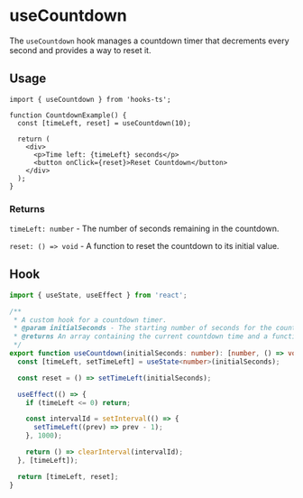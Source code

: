 # useCountdown

The `useCountdown` hook manages a countdown timer that decrements every second and provides a way to reset it.

## Usage

```tsx
import { useCountdown } from 'hooks-ts';

function CountdownExample() {
  const [timeLeft, reset] = useCountdown(10);

  return (
    <div>
      <p>Time left: {timeLeft} seconds</p>
      <button onClick={reset}>Reset Countdown</button>
    </div>
  );
}
```

### Returns

`timeLeft: number` - The number of seconds remaining in the countdown.

`reset: () => void` - A function to reset the countdown to its initial value.

## Hook

```ts
import { useState, useEffect } from 'react';

/**
 * A custom hook for a countdown timer.
 * @param initialSeconds - The starting number of seconds for the countdown.
 * @returns An array containing the current countdown time and a function to reset the countdown.
 */
export function useCountdown(initialSeconds: number): [number, () => void] {
  const [timeLeft, setTimeLeft] = useState<number>(initialSeconds);

  const reset = () => setTimeLeft(initialSeconds);

  useEffect(() => {
    if (timeLeft <= 0) return;

    const intervalId = setInterval(() => {
      setTimeLeft((prev) => prev - 1);
    }, 1000);

    return () => clearInterval(intervalId);
  }, [timeLeft]);

  return [timeLeft, reset];
}
```
